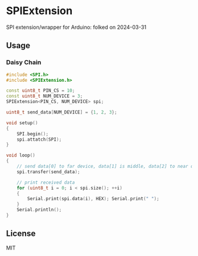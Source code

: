 # SPIExtension
SPI extension/wrapper for Arduino: folked on 2024-03-31

## Usage

### Daisy Chain

```C++
#include <SPI.h>
#include <SPIExtension.h>

const uint8_t PIN_CS = 10;
const uint8_t NUM_DEVICE = 3;
SPIExtension<PIN_CS, NUM_DEVICE> spi;

uint8_t send_data[NUM_DEVICE] = {1, 2, 3};

void setup()
{
    SPI.begin();
    spi.attatch(SPI);
}

void loop()
{
    // send data[0] to far device, data[1] is middle, data[2] to near device
    spi.transfer(send_data);

    // print received data
    for (uint8_t i = 0; i < spi.size(); ++i)
    {
        Serial.print(spi.data(i), HEX); Serial.print(" ");
    }
    Serial.println();
}
```

## License

MIT
